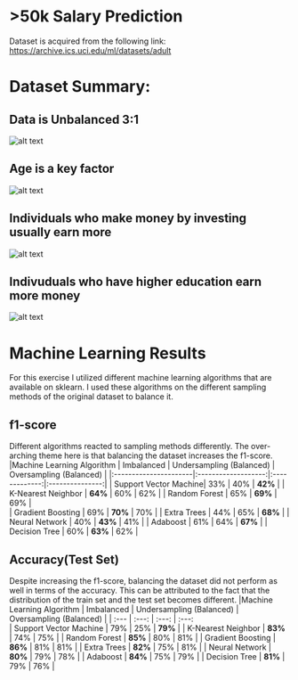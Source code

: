 # >50k Salary Prediction
Dataset is acquired from the following link: https://archive.ics.uci.edu/ml/datasets/adult

# Dataset Summary:
## Data is Unbalanced 3:1
![alt text](https://github.com/nickbiso/50k-Salary-Prediction/blob/master/plots/unbalanced.png)

## Age is a key factor
![alt text](https://github.com/nickbiso/50k-Salary-Prediction/blob/master/plots/age.png)

## Individuals who make money by investing usually earn more  
![alt text](https://github.com/nickbiso/50k-Salary-Prediction/blob/master/plots/capitalgains.png)

## Indivuduals who have higher education earn more money
![alt text](https://github.com/nickbiso/50k-Salary-Prediction/blob/master/plots/education.png)

# Machine Learning Results 
For this exercise I utilized different machine learning algorithms that are available on sklearn. I used these algorithms on the different sampling methods of the original dataset to balance it.

## f1-score
Different algorithms reacted to sampling methods differently. The over-arching theme here is that balancing the dataset increases the f1-score.
|Machine Learning Algorithm      |	Imbalanced |	Undersampling (Balanced)	|	 Oversampling (Balanced)	  |
|:----------------------|:-------------------:|:-------------:|:---------------:|
|	Support Vector Machine|	33%	                |	40%	          |	**42%**	            |
|	K-Nearest Neighbor	  |	**64%**	                |	60%	          |	62%	            |
|	Random Forest	        |	65%	                |	**69%**	          |	69%	            |           
|	Gradient Boosting	    |	69%	                |	**70%**	          |	70%	            |
|	Extra Trees	          |	44%               	|	65%	          |	**68%**	            |
|	Neural Network	      |	40%	                |	**43%**	          |	41%	            |
|	Adaboost	            |	61%               	|	64%	          |	**67%**	            |
|	Decision Tree	        |	60%                |	**63%**         	|	62%	            |

## Accuracy(Test Set)
Despite increasing the f1-score, balancing the dataset did not perform as well in terms of the accuracy. This can be attributed to the fact that the distribution of the train set and the test set becomes different. 
|Machine Learning Algorithm      |	Imbalanced |	Undersampling (Balanced)	|	 Oversampling (Balanced)	  |
|	:---	|	:---:	|	:---:	|	:---:	
|	Support Vector Machine	|	79%	|	25%	|	**79%**	|
|	K-Nearest Neighbor	|	**83%**	|	74%	|	75%	|
|	Random Forest	|	**85%**	|	80%	|	81%	|
|	Gradient Boosting	|	**86%**	|	81%	|	81%	|
|	Extra Trees	|	**82%**	|	75%	|	81%	|
|	Neural Network	|	**80%**	|	79%	|	78%	|
|	Adaboost	|	**84%**	|	75%	|	79%	|
|	Decision Tree	|	**81%**	|	79%	|	76%	|
